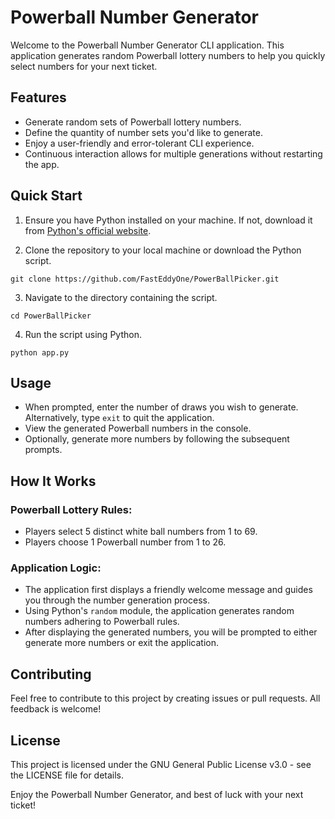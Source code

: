 # Powerball Number Generator

Welcome to the Powerball Number Generator CLI application. This application generates random Powerball lottery numbers to help you quickly select numbers for your next ticket.

## Features
- Generate random sets of Powerball lottery numbers.
- Define the quantity of number sets you'd like to generate.
- Enjoy a user-friendly and error-tolerant CLI experience.
- Continuous interaction allows for multiple generations without restarting the app.

## Quick Start
1. Ensure you have Python installed on your machine. If not, download it from [Python's official website](https://www.python.org/downloads/).

2. Clone the repository to your local machine or download the Python script.

```git clone https://github.com/FastEddyOne/PowerBallPicker.git```

3. Navigate to the directory containing the script.

```cd PowerBallPicker```

4. Run the script using Python.

```python app.py```


## Usage
- When prompted, enter the number of draws you wish to generate. Alternatively, type `exit` to quit the application.
- View the generated Powerball numbers in the console.
- Optionally, generate more numbers by following the subsequent prompts.

## How It Works
### Powerball Lottery Rules:
- Players select 5 distinct white ball numbers from 1 to 69.
- Players choose 1 Powerball number from 1 to 26.

### Application Logic:
- The application first displays a friendly welcome message and guides you through the number generation process.
- Using Python's `random` module, the application generates random numbers adhering to Powerball rules.
- After displaying the generated numbers, you will be prompted to either generate more numbers or exit the application.

## Contributing
Feel free to contribute to this project by creating issues or pull requests. All feedback is welcome!

## License
This project is licensed under the GNU General Public License v3.0 - see the LICENSE file for details.

Enjoy the Powerball Number Generator, and best of luck with your next ticket!
